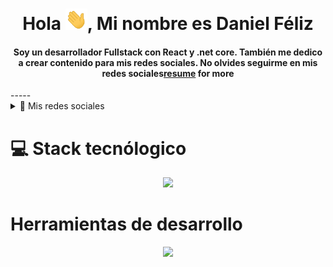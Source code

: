 <div align="center">
<h1 align="center">Hola <img width="35" src="https://github.com/1999AZZAR/1999AZZAR/blob/main/resources/img/waving.gif">, Mi nombre es Daniel Féliz</h1>
<h4 align="center">Soy un desarrollador Fullstack con React y .net core. También me dedico a crear contenido para mis redes sociales. No olvides seguirme en mis redes sociales<a href="https://github.com/1999AZZAR/1999AZZAR/blob/main/assets/doc/azzar_resume.pdf" target="_blank">resume</a> for more</h4>
</div>
-----
<details>
  <summary>📲 Mis redes sociales</summary>
<div>
  <samp>
    <p align="center">
      <br/>
      <a href="https://www.linkedin.com/in/daniel-feliz/" target="blank"><img align="center"
         src="https://img.shields.io/badge/linkedin-%231DA1F2.svg?style=for-the-badge&logo=linkedin&logoColor=white"
         alt="Daniel Feliz" height="30"/></a>
      <a href="mailto:felizsdaniel0@gmail.com" target="blank"><img align="center"
         src="https://img.shields.io/badge/gmail-EA4335.svg?style=for-the-badge&logo=gmail&logoColor=white"
         alt="Daniel Feliz" height="30"/></a>
    </p>
  <p align="center">
      <a href="https://www.instagram.com/danielfeliz.dev/" target="blank"><img align="center"
         src="https://img.shields.io/badge/instagram-%23E4405F.svg?style=for-the-badge&logo=Instagram&logoColor=white"
         alt="Daniel Feliz" height="30"/></a>
      <a href="https://www.youtube.com/@elprogramadortartamudo" target="blank">
        <img align="center"
         src="https://img.shields.io/youtube/channel/subscribers/UCyzzGyR9DKHmw8C3C0f3mRw"
         alt="Canal de youtube" height="30"/></a>
    
      <br>
    </p>
  </samp>
</div>
</details>



# 💻 Stack tecnólogico
<p align="center">
  <a href="https://skillicons.dev">
    <img src="https://skillicons.dev/icons?i=html,css,js,ts,react,tailwind,bootstrap,sass,cs,dotnet&perline=14" />
  </a>
</p>

<!--# 💻 Tech Stack:
![HTML5](https://img.shields.io/badge/html5-%23E34F26.svg?style=for-the-badge&logo=html5&logoColor=white) ![CSS3](https://img.shields.io/badge/css3-%231572B6.svg?style=for-the-badge&logo=css3&logoColor=white)  ![SASS](https://img.shields.io/badge/SASS-hotpink.svg?style=for-the-badge&logo=SASS&logoColor=white) ![TailwindCSS](https://img.shields.io/badge/tailwindcss-%2338B2AC.svg?style=for-the-badge&logo=tailwind-css&logoColor=white) ![Bootstrap](https://img.shields.io/badge/bootstrap-%23563D7C.svg?style=for-the-badge&logo=bootstrap&logoColor=white) ![JavaScript](https://img.shields.io/badge/javascript-%23323330.svg?style=for-the-badge&logo=javascript&logoColor=%23F7DF1E) ![TypeScript](https://img.shields.io/badge/typescript-3178C6.svg?style=for-the-badge&logo=typescript&logoColor=white)) ![React](https://img.shields.io/badge/react-%2320232a.svg?style=for-the-badge&logo=react&logoColor=%2361DAFB)
![Postman](https://img.shields.io/badge/postman-%23E34F26.svg?style=for-the-badge&logo=postman&logoColor=white)
![NPM](https://img.shields.io/badge/NPM-%23CB3837.svg?style=for-the-badge&logo=npm&logoColor=white)
!-->

# Herramientas de desarrollo
<p align="center">
  <a href="https://skillicons.dev">
    <img src="https://skillicons.dev/icons?i=vite,git,github,postman,vscode,npm&perline=14" />
  </a>
</p>
